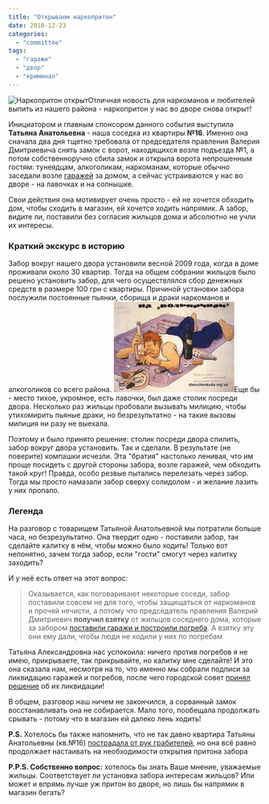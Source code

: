 ```yaml
---
title: "Открываем наркопритон"
date: 2010-12-23
categories: 
  - "committee"
tags: 
  - "гаражи"
  - "двор"
  - "криминал"
---
```


![Наркопритон открыт](/wp-content/uploads/2010/12/Изображение-001.jpg "Наркопритон открыт")Отличная новость для наркоманов и любителей выпить из нашего района - наркопритон у нас во дворе снова открыт!

Инициатором и главным спонсором данного события выступила **Татьяна Анатольевна** - наша соседка из квартиры **№16**. Именно она сначала два дня тщетно требовала от председателя правления Валерия Дмитриевича снять замок с ворот, находящихся возле подъезда №1, а потом собственноручно сбила замок и открыла ворота непрошенным гостям: тунеядцам, алкоголикам, наркоманам, которые обычно заседали возле [гаражей](http://shevchenko4a.brovary.org/garage-attack/) за домом, а сейчас устраиваются у нас во дворе - на лавочках и на солнышке.

Свои действия она мотивирует очень просто - ей не хочется обходить дом, чтобы сходить в магазин, ей хочется ходить напрямик. А забор, видите ли, поставили без согласия жильцов дома и абсолютно не учли <!--more-->их интересы.

### Краткий экскурс в историю

Забор вокруг нашего двора установили весной 2009 года, когда в доме проживали около 30 квартир. Тогда на общем собрании жильцов было решено установить забор, для чего осуществлялся сбор денежных средств в размере 100 грн с квартиры. Причиной установки забора послужили постоянные пьянки, сборища и драки наркоманов и алкоголиков со всего района. ![Добро пожаловать](/wp-content/uploads/2010/12/78610722e6.jpg "Добро пожаловать")Еще бы - место тихое, укромное, есть лавочки, был даже столик посреди двора. Несколько раз жильцы пробовали вызывать милицию, чтобы утихомирить пьяные драки, но безрезультатно - на такие вызовы милиция ни разу не выехала.

Поэтому и было принято решение: столик посреди двора спилить, забор вокруг двора установить. Так и сделали. В результате (не поверите) компашки исчезли. Эта "братия" настолько ленивая, что им проще посидеть с другой стороны забора, возле гаражей, чем обходить такой круг! Правда, особо резвые пытались перелезать через забор. Тогда мы просто намазали забор сверху солидолом - и желание лазить у них пропало.

### Легенда

На разговор с товарищем Татьяной Анатольевной мы потратили больше часа, но безрезультатно. Она твердит одно - поставили забор, так сделайте калитку в нём, чтобы можно было ходить! Только вот непонятно, зачем тогда забор, если "гости" смогут через калитку заходить?

И у неё есть ответ на этот вопрос:

> Оказывается, как поговаривают некоторые соседи, забор поставили совсем не для того, чтобы защищаться от наркоманов и прочей нечисти, а потому что председатель правления Валерий Дмитриевич **получил взятку** от жильцов соседнего дома, которые за забором [поставили гаражи и построили погреба](http://shevchenko4a.brovary.org/garage-attack/). А взятку эту они ему дали, чтобы люди не ходили у них по погребам

Татьяна Александровна нас успокоила: ничего против погребов я не имею, прикрываете, так прикрывайте, но калитку мне сделайте! И это она сказала нам, несмотря на то, что именно мы собрали подписи за ликвидацию гаражей и погребов, после чего городской совет [принял решение](http://shevchenko4a.brovary.org/otvet-gorodskoy-administratsii-po-povodu-garajey/) об их ликвидации!

В общем, разговор наш ничем не закончился, а сорванный замок восстанавливать она не собирается. Мало того, пообещала продолжать срывать - потому что в магазин ей далеко лень ходить!

**P.S.** Хотелось бы также напомнить, что не так давно квартира Татьяны Анатольевны (кв.№16) [пострадала от рук грабителей](http://shevchenko4a.brovary.org/bditelnost-nashe-oruzhie/), но она всё равно продолжает настаивать на необходимости открытия притона забора

**P.P.S. Собственно вопрос:** хотелось бы знать Ваше мнение, уважаемые жильцы. Соответствует ли установка забора интересам жильцов? Или может и впрямь лучше уж притон во дворе, но лишь бы напрямик в магазин бегать?
